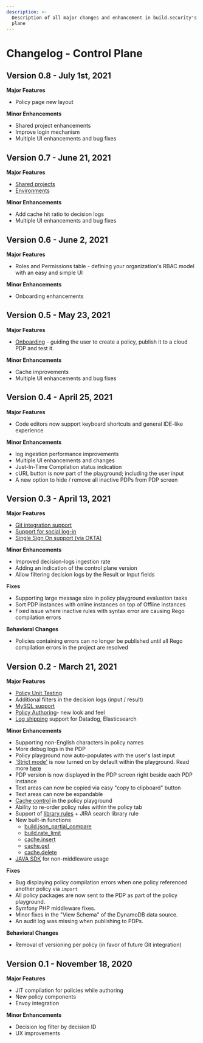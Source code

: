 ```yaml
---
description: >-
  Description of all major changes and enhancement in build.security's control
  plane
---
```


# Changelog - Control Plane

## Version 0.8 - July 1st, 2021

**Major Features**

* Policy page new layout 

**Minor Enhancements** 

* Shared project enhancements
* Improve login mechanism 
* Multiple UI enhancements and bug fixes

## Version 0.7 - June 21, 2021

**Major Features**

* [Shared projects](https://docs.build.security/documentation/projects/sharing-a-project) 
* [Environments](https://docs.build.security/documentation/environments)

**Minor Enhancements** 

* Add cache hit ratio to decision logs 
* Multiple UI enhancements and bug fixes

## Version 0.6 - June 2, 2021

**Major Features**

* Roles and Permissions table - defining your organization's RBAC model with an easy and simple UI

**Minor Enhancements**

* Onboarding enhancements 

## Version 0.5 - May 23, 2021

**Major Features**

* [Onboarding](https://docs.build.security/documentation/getting-started/onboarding) - guiding the user to create a policy, publish it to a cloud PDP and test it. 

**Minor Enhancements**

* Cache improvements 
* Multiple UI enhancements and bug fixes

## Version 0.4 - April 25, 2021

**Major Features**

* Code editors now support keyboard shortcuts and general IDE-like experience

**Minor Enhancements**

* log ingestion performance improvements
* Multiple UI enhancements and changes
* Just-In-Time Compilation status indication
* cURL button is now part of the playground; including the user input
* A new option to hide / remove all inactive PDPs from PDP screen

## Version 0.3 - April 13, 2021

**Major Features**

* [Git integration support](../documentation/projects/commit-project-to-git.md)
* [Support for social log-in](../documentation/logging-in/using-social-provider-authentication.md)
* [Single Sign On support \(via OKTA\)](../documentation/logging-in/using-single-sign-on.md)

**Minor Enhancements**

* Improved decision-logs ingestion rate
* Adding an indication of the control plane version 
* Allow filtering decision logs by the Result or Input fields

**Fixes**

* Supporting large message size in policy playground evaluation tasks
* Sort PDP instances with online instances on top of Offline instances
* Fixed issue where inactive rules with syntax error are causing Rego compilation errors

**Behavioral Changes**

* Policies containing errors can no longer be published until all Rego compilation errors in the project are resolved

## Version 0.2 - March 21, 2021

**Major Features**

* [Policy Unit Testing](../quickstarts/testing-your-policy/policy-unit-testing.md)
* Additional filters in the decision logs \(input / result\)
* [MySQL support](../documentation/data-sources/new-mysql-data-source.md)
* [Policy Authoring](../documentation/policies/policy-items/managing-policy-items.md)- new look and feel
* [Log shipping](../documentation/system-settings/log-shipping-integration.md) support for Datadog, Elasticsearch

**Minor Enhancements**

* Supporting non-English characters in policy names
* More debug logs in the PDP
* Policy playground now auto-populates with the user's last input
* ['Strict mode'](../documentation/policies/policy-evaluation-playground.md#strict-mode) is now turned on by default within the playground. Read more [here](../documentation/policies/policy-evaluation-playground.md#strict-mode)
* PDP version is now displayed in the PDP screen right beside each PDP instance
* Text areas can now be copied via easy "copy to clipboard" button
* Text areas can now be expandable
* [Cache control](../documentation/policies/policy-evaluation-playground.md#use-cache-setting) in the policy playground
* Ability to re-order policy rules within the policy tab
* Support of [library rules](https://library.build.security/) + JIRA search library rule
* New built-in functions
  * [build.json\_partial\_compare](../library/built-in-functions/build.json_partial_compare.md)
  * [build.rate\_limit](../library/built-in-functions/build.rate_limit.md)
  * [cache.insert](../library/built-in-functions/cache.md)
  * [cache.get](../library/built-in-functions/cache.md)
  * [cache.delete](../library/built-in-functions/cache.md)
* [JAVA SDK](https://github.com/build-security/opa-java-client) for non-middleware usage

**Fixes**

* Bug displaying policy compilation errors when one policy referenced another policy via `import` 
* All policy packages are now sent to the PDP as part of the policy playground.
* Symfony PHP middleware fixes.
* Minor fixes in the "View Schema" of the DynamoDB data source.
* An audit log was missing when publishing to PDPs.

**Behavioral Changes**

* Removal of versioning per policy \(in favor of future Git integration\)

## Version 0.1 - November 18, 2020

**Major Features**

* JIT compilation for policies while authoring
* New policy components
* Envoy integration

**Minor Enhancements**

* Decision log filter by decision ID
* UX improvements


